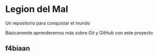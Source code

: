 # Legion del Mal
Un repositorio para conquistar el mundo

Básicamente aprenderemos más sobre Git y GitHub con este proyecto

## f4biaan
